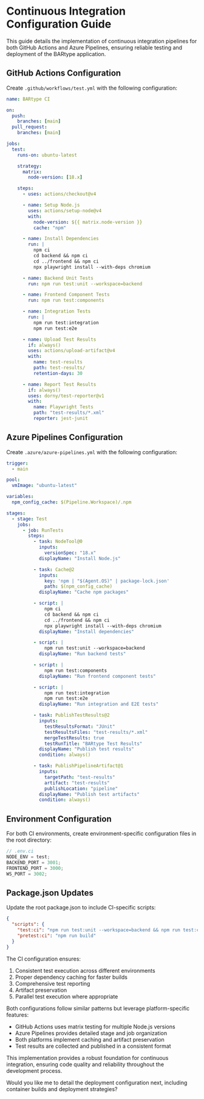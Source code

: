 # Continuous Integration Configuration Guide

This guide details the implementation of continuous integration pipelines for both GitHub Actions and Azure Pipelines, ensuring reliable testing and deployment of the BARtype application.

## GitHub Actions Configuration

Create `.github/workflows/test.yml` with the following configuration:

```yaml
name: BARtype CI

on:
  push:
    branches: [main]
  pull_request:
    branches: [main]

jobs:
  test:
    runs-on: ubuntu-latest

    strategy:
      matrix:
        node-version: [18.x]

    steps:
      - uses: actions/checkout@v4

      - name: Setup Node.js
        uses: actions/setup-node@v4
        with:
          node-version: ${{ matrix.node-version }}
          cache: "npm"

      - name: Install Dependencies
        run: |
          npm ci
          cd backend && npm ci
          cd ../frontend && npm ci
          npx playwright install --with-deps chromium

      - name: Backend Unit Tests
        run: npm run test:unit --workspace=backend

      - name: Frontend Component Tests
        run: npm run test:components

      - name: Integration Tests
        run: |
          npm run test:integration
          npm run test:e2e

      - name: Upload Test Results
        if: always()
        uses: actions/upload-artifact@v4
        with:
          name: test-results
          path: test-results/
          retention-days: 30

      - name: Report Test Results
        if: always()
        uses: dorny/test-reporter@v1
        with:
          name: Playwright Tests
          path: "test-results/*.xml"
          reporter: jest-junit
```

## Azure Pipelines Configuration

Create `.azure/azure-pipelines.yml` with the following configuration:

```yaml
trigger:
  - main

pool:
  vmImage: "ubuntu-latest"

variables:
  npm_config_cache: $(Pipeline.Workspace)/.npm

stages:
  - stage: Test
    jobs:
      - job: RunTests
        steps:
          - task: NodeTool@0
            inputs:
              versionSpec: "18.x"
            displayName: "Install Node.js"

          - task: Cache@2
            inputs:
              key: 'npm | "$(Agent.OS)" | package-lock.json'
              path: $(npm_config_cache)
            displayName: "Cache npm packages"

          - script: |
              npm ci
              cd backend && npm ci
              cd ../frontend && npm ci
              npx playwright install --with-deps chromium
            displayName: "Install dependencies"

          - script: |
              npm run test:unit --workspace=backend
            displayName: "Run backend tests"

          - script: |
              npm run test:components
            displayName: "Run frontend component tests"

          - script: |
              npm run test:integration
              npm run test:e2e
            displayName: "Run integration and E2E tests"

          - task: PublishTestResults@2
            inputs:
              testResultsFormat: "JUnit"
              testResultsFiles: "test-results/*.xml"
              mergeTestResults: true
              testRunTitle: "BARtype Test Results"
            displayName: "Publish test results"
            condition: always()

          - task: PublishPipelineArtifact@1
            inputs:
              targetPath: "test-results"
              artifact: "test-results"
              publishLocation: "pipeline"
            displayName: "Publish test artifacts"
            condition: always()
```

## Environment Configuration

For both CI environments, create environment-specific configuration files in the root directory:

```javascript
// .env.ci
NODE_ENV = test;
BACKEND_PORT = 3001;
FRONTEND_PORT = 3000;
WS_PORT = 3002;
```

## Package.json Updates

Update the root package.json to include CI-specific scripts:

```json
{
  "scripts": {
    "test:ci": "npm run test:unit --workspace=backend && npm run test:components && npm run test:integration && npm run test:e2e",
    "pretest:ci": "npm run build"
  }
}
```

The CI configuration ensures:

1. Consistent test execution across different environments
2. Proper dependency caching for faster builds
3. Comprehensive test reporting
4. Artifact preservation
5. Parallel test execution where appropriate

Both configurations follow similar patterns but leverage platform-specific features:

- GitHub Actions uses matrix testing for multiple Node.js versions
- Azure Pipelines provides detailed stage and job organization
- Both platforms implement caching and artifact preservation
- Test results are collected and published in a consistent format

This implementation provides a robust foundation for continuous integration, ensuring code quality and reliability throughout the development process.

Would you like me to detail the deployment configuration next, including container builds and deployment strategies?
